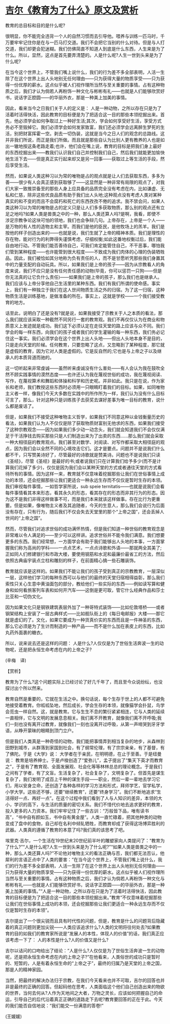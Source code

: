 # [吉尔《教育为了什么》原文及赏析](https://www.vrrw.net/wx/12517.html)

教育的总目标和目的是什么呢?

很明显，你不能完全违背一个人的自然习惯而去引导他。喂养与训练一匹马时，千万要牢牢记住你是在与一匹马打交道。我们不会把它当别的什么对待。但是与人打交道，我们却更会犯迷糊。我们仿佛简直不知道人到底是什么东西，人生来是为了什么。所以，显然，这点是首先要弄清楚的。人是什么呢?人生一世到头来是为了什么呢?

在当今这个世界上，不管我们嘴上说什么，我们的行为差不多全部表明，人活一生除了在这个世界上出人头地别无任何理由——只为获得大量的物质享受——只为获得一份优厚的薪水。这点似乎被人们视作理所当然与至关重要的事情。占有这种物质之后，我们才认为倘若人再粉饰一种文化与彬彬有礼——也就是人们能够欣赏好书，说话字正腔圆——的华丽外衣，那是一种美上加美的事情。

因此，看来当今之日我们关于人的定义是： 人是一种动物，之所以存在只是为了活着时活得快活，因此教育的目标便是为了把适合这一目的那些本领挖掘出来。首先，他必须学会如何争取过上一种好生活;其次，学会如何享受好生活，享受方式务必不至毁掉它。我们必须学会如何发家致富，我们还必须学会远离醉生梦死的生活，别把财富挥霍一空。剥去一切伪装，这就是当今之日人们的观念的总路线。这并非我们所说，而正是我们所做。而且就是那些自认为比别人更有教养的人也是如出一辙地按这条老路走着;也许，他们会在嘴上说，教育的目标是把我们身上最好的东西挖掘出来——教我们认识我们自己并控制我们自己，然后我们就能更加愉快地生活下去——但是真正实行起来却又是另一回事——获取过上等生活的手段，然后享受生活。



然而，如果说人类这种习以为常的唯物是占的观点就是让人们去获取东西，多多为善——很少有人会真正感到获取够了——这显然是一种非常有局限的观点了，对我们大家一致推崇备至的那些人身上应具备的品质完全没有考虑在内，比如谦虚、无私和仁慈，除非这些优良品质有助于我们出人头地;这种观点没有考虑人类对某种真实的和不变的而且不会腐朽和死亡的东西孜孜不倦的追求。我不禁会问，如果人类这种习以为常的唯物是占的定义只是让人们多多获取物质，那么别的观点还有立足之地吗?如果人类是兽类之中的一种，那么人类还算人吗?是啊，我看，即使不涉足宗教争论这块可怕的领地，我们也会争辩几句。上帝存在，上帝是一个人——是万物的有人性的造物主和主宰。而我们是他的臣民，是他牧场上的羔羊。我们是按他的样子创造出来的——也就是说，我们生就了上帝的精神本质。我们是理性的存在物，能对行为的利弊得失谨慎考虑，仔细权衡;如此这番地权衡过后，我们能自由地行动。不管我们能否善待自己，可我们肯定能管住自己，不干恶事，哪怕我们管到某种程度——也许能管到很大程度——不致成为我们肉体的心理的伪装牺牲品。因此，我们被恰如其分地称为负有责任的人，而不是甘愿听凭那些我们身置其中的力量支配的自动玩具。所以，如果我们是上帝的孩子——因为从宗教看人的角度来说，我们不应只是没有任何责任感的动物(毕竟，你可以惩罚一只狗——但是你无法真的让它负什么责任)——如果我们是上帝的孩子，那么我们也是继承人。我们应该与上帝分享他自己生活里的某种东西。我们有我们所谓的使命感。事实上，我们有一种独立于我们在这人世间物质生活之外的归宿。为了这一归宿，这种物质生活是训练基地，是做准备的所在。事实上，这就是学校——一个我们接受教育的地方。

话至此，说明白了还是没有?就是说，如果我接受了宗教关于人之本质的看法，那么我们就应该采取一种截然不同另行一套的教育观。我们不再仅仅认为在商业和物质意义上发迹就是成功。我们这下必须认定在走往天堂的路上应该与众不同。我们学会的每一样东西，向我们的孩子或者我们的学生灌输的每一种东西，我们务必记住这一事实。我们必须学会在这个世界上出人头地——但出人头地本身不是目的，只是走向天堂的阶梯。任何教育，只要忽略了这点，又忽略到了某种程度，那它就是虚假的教育，因为它对人类是虚假的。它是反自然的;它也是与上帝之子以及继承人的本质背道而驰的。

这一切听起来非常虔诚——虽然听来虔诚没有什么害处——有人会认为我在鼓吹全然不顾实践事情的漠然态度——也许还认为我在蔑视世俗的成功，我在蔑视阅读、写作，在蔑视算术和舞蹈和体操和科学和历史呢。并非如此。我只是在说，作为家长和老师，我们教授这些东西时必须用一只眼睛盯着我们的目标。如果，如同唯物主义者一样，像我们今天大多数在实践中的所作所为一样，我们认为没有什么目标可言了，那么，针对这种只是训练孩子去获奖去谋好差事为唯一目标的教育，说什么都是废话了。

但是，如果我们不接受这种唯物主义哲学，如果我们不同意这种以金钱衡量历史的看法，如果我们认为人不仅仅是除了获取物质财富别无他求的东西，如果我们接受了这种宗教观念——因为如果我们多少动一动念头，我们就会知道我们不会仅仅满足于干活挣钱去购买那些只是人们制造出来为了出卖的东西……那么我们就会采取一种大相径庭的教育观点。我们甚至对数学、对阅读、对写作都采取大相径庭的观点，因为我们会以全然不同的心境攻击它们。这才是要点。问题并不是说我们什么都不干，只写赞美诗好了，尽管最好的诗歌就是赞美诗。问题也不是说我们只读《圣经》，尽管《圣经》是最好的书;或者说我们只在计算我们给予多少(而不是计算我们花掉了多少)，仅仅是因为我们会以某种天堂的方式或者通往天堂的方式看待所有的事情。因为这样一来，教育就不仅意味着挖掘那些让我们在世俗事情上成功的本领，还会挖掘那些让我们更适合一种永远生存而不仅仅是暂时生存的本领。我们审视每件事情，一如哲学家所说，sub speie ternitatis——也就是说我们会看每件事情看其本来形态，看其永久的形态，看其存在的形态而非其行为的形态。因为这不是我们非得这样做事不可，而是我们本来就该这样做事。存在比行为更重要。但是如果，像唯物主义者及其追随者，今天的生意人，那么我们会说行为后面没有存在，只有行为，随后我们不仅会失去天堂里的那个“上帝之国”，还会丢掉人世间的“上帝之国”。

然而，尽管我们对追求世俗的成功满怀热情，但是我们知道一种世俗的教育观念是非常难以令人满足的——至少可以这样讲。追求世俗并不能令我们满意。我们想要更多的东西。我们经常想，一方面学会有助于我们能够出人头地的本事，一方面掌握我们称为高尚的学科——一点点艺术，一点点诗歌和外语——那就两全其美了;正如同人们修建银行和市政大楼，要使用钢筋和水泥和最廉价最省工的方法，然后依照古典庙宇装点立柱和雕刻的样子，在前面精心搞一些石雕装饰。

教育就应该是这样的。如果我们不能让我们的孩子受到真正的宗教教育，一层深似一层，这样他们学习的每种东西可以与他们的最终的天堂归宿相得益彰，那么我们索性只关心生意中黄油面包的部分，教给他们一些实际的东西——例如读写算和健身和如何看旅客列车表和如何开汽车——这倒是更可取，管它什么经典作品和莎士比亚和一切伪文化。

因为如果文化只是钢铁建筑表层外加了一种哥特式装饰——比如伦敦塔桥——或者钢架结构上安装了一层古典样式——比如舰队街上的《每日电邮报》大楼——那它就是虚幻的了。文化，如果它要成为一种货真价实的东西而且是一件神圣的东西，那么它必须是为了生计而制造的一种产品——而不是什么加在表皮上的东西，比如丸药外面裹的糖衣。

所以，说来说去还是这样的问题： 人是什么?人仅仅是为了世俗生活奔波一生的动物呢，还是把永恒生命考虑在内的上帝之子?

(辛梅　译)

【赏析】

教育为了什么?这个问题实际上已经讨论了好几千年了，而且至今众说纷纭，也没探讨出个所以然来。

教育自然是重要的，它就在生活之中。换句话说，每个生存于世上的人都不可避免地接受着教育。你呱呱坠地，然后成长，学会生存的本领，就像猫学会扑鼠，鸟学会觅虫一样自然。这，就是教育。它与生生不息的繁衍紧紧相连，它与人类的延续一直相伴，它与文明的发展息息相关。我们离不开教育，就像我们离不开呼吸;我们一刻也没有离开过教育，就像我们一刻也没离开过呼吸，从第一声啼哭到牙牙学语，从睁开蒙昧的眼睛到顶门立户。

但是我们人类真是一种奇怪的动物，我们能把事情弄到相当复杂的地步，从森林到田野到城市，从群落到家国到社会，有了纲常伦理，有了宗宗亲亲，有了基督，有了佛陀。于是《大学》说： 大学者在于亲民，在明明德，在止于至善。于是纽曼说： 教育是培养绅士。于是卢梭创造了“爱弥儿”，孟子提出了“集天下英才而教育之”，于是有了教育观、全面发展观、社会化等等林林总总的理论概念。于是我们之间有了学者，有了文盲。生活复杂了，社会复杂了，文明复杂了。但首先是谋生复杂了，我们发明了成百上千种的谋生手段——职业，然后一辈一辈地去学习它们，用以安身立命，还创造了各种各样的学习方法和形式，拜师学艺，官学私学，小学大学。这些还不够，还要“继续教育”，还要“终身学习”。我们不断地追求“生活得好一点、再好一点”。在这个过程中我们看到了人与人知识的差异，本领的大小，学识的高下，与生活的质量的密切关系。我们不惜代价地去追求更好的教育，投入更多的人力资本。我们牢牢记住了一些古训：“万般皆下品，唯有读书高”，“书中自有颜如玉，书中自有黄金屋”。人类一直忙碌着，把其他种类的动物变成了盘中的食物，自己却在名利中倾轧牺牲，而教育却成了获得这场博弈胜利的武器。人类真的遵循了教育的本意了吗?我们真的该思考了吧。

埃里克·吉尔，一个生活在19世纪末20世纪前半叶的雕塑家向人类提问了：“教育为了什么?”“人是什么呢?人生一世到头来是为了什么呢?”“如果人类是兽类之中的一种，那么人类还算人吗?”不论他对唯物主义的看法正确与否，我们都无法否认，他犀利的言语正点中了人类的要害：“在当今这个世界上，不管我们嘴上说什么，我们的行为差不多全部表明，人活一生除了在这个世界上出人头地别无任何理由——只为获得大量的物质享受——只为获得一份优厚的薪水。这点似乎被人们视作理所当然与至关重要的事情。占有这种物质之后，我们才认为倘若人再粉饰一种文化与彬彬有礼——也就是人们能够欣赏好书，说话字正腔圆——的华丽外衣，那是一种美上加美的事情。”“人是一种动物，之所以存在只是为了活着时活得快活，因此教育的目标便是为了把适合这一目的那些本领挖掘出来。”教育“不仅意味着挖掘那些让我们在世俗事情上成功的本领，还会挖掘那些让我们更适合一种永远生存而不仅仅是暂时生存的本领”。

吉尔提出了一个很尖锐而且具有时代性的问题，但是，教育是什么的问题背后隐藏着的真正问题则更加尖锐——人类应该追求什么?人类的文明将往何处去?如果教育的目的如我们的教育家所说是“发展人的本性，体现人的价值”的话，我们真正应该考虑一下了： 人的本性是什么?人的价值又是什么?

吉尔以诘问的口吻给出了结论：“人是什么?人仅仅是为了世俗生活奔波一生的动物呢，还是把永恒生命考虑在内的上帝之子?”在他看来，人类俗世的成功只是暂时的、短暂的，人是有着永恒生命的“上帝之子”，最终的归属乃是天堂的上帝之国，那是人的精神家园。

当然，把最终的解决办法归于宗教，在我们今天看来也并不可取，吉尔的回答也并非是最终的正确的回答。但起码他在思考，人类面临这个他们自己创造出来的物欲的世界，当何去何从?人作为天地间之大者，万物之灵长，应该如何把握自己的命运，引导自己的后代沿着真正正确的道路走下去呢?教育要回答的正在于此。今天的我们能否自信地说：“我们能交一份满意的答卷!”

(王媛媛)

